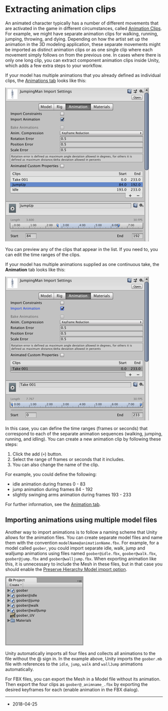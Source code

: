 # Extracting animation clips

An animated character typically has a number of different movements that are activated in the game in different circumstances, called [Animation Clips](class-AnimationClip). For example, we might have separate animation clips for walking, running, jumping, throwing, and dying. Depending on how the artist set up the animation in the 3D modeling application, these separate movements might be imported as distinct animation clips or as one single clip where each movement simply follows on from the previous one. In cases where there is only one long clip, you can extract component animation clips inside Unity, which adds a few extra steps to your workflow.

If your model has multiple animations that you already defined as individual clips, the [Animations tab](class-AnimationClip) looks like this:

![Model file with several animation clips defined](../uploads/Main/MecanimImportPreSplitAnimation.png) 

You can preview any of the clips that appear in the list. If you need to, you can edit the time ranges of the clips. 

If your model has multiple animations supplied as one continuous take, the __Animation__ tab looks like this:

![Model file with one long continous animation clip](../uploads/Main/MecanimImportAnimationNoSplit.png) 

In this case, you can define the time ranges (frames or seconds) that correspond to each of the separate animation sequences (walking, jumping, running, and idling). You can create a new animation clip by following these steps:

1. Click the add (`+`) button. 
2. Select the range of frames or seconds that it includes.
3. You can also change the name of the clip.

For example, you could define the following:

* idle animation during frames 0 - 83
* jump animation during frames 84 - 192
* slightly swinging arms animation during frames 193 - 233

For further information, see the [Animation tab](class-AnimationClip).


## Importing animations using multiple model files

Another way to import animations is to follow a naming scheme that Unity allows for the animation files. You can create separate model files and name them with the convention `modelName@animationName.fbx`. For example, for a model called `goober`, you could import separate idle, walk, jump and walljump animations using files named `goober@idle.fbx`, `goober@walk.fbx`, `goober@jump.fbx` and `goober@walljump.fbx`. When exporting animation like this, it is unnecessary to include the Mesh in these files, but in that case you should enable the [Preserve Hierarchy Model import option](FBXImporter-Model).

![An example of four animation files for an animated character](../uploads/Main/animation_at_naming.png) 

Unity automatically imports all four files and collects all animations to the file without the @ sign in. In the example above, Unity imports the `goober.mb` file with references to the `idle`, `jump`, `walk` and `wallJump` animations automatically.

For FBX files, you can export the Mesh in a Model file without its animation. Then export the four clips as `goober@_animname_.fbx` by exporting the desired keyframes for each (enable animation in the FBX dialog).

---

* <span class="page-edit"> 2018-04-25  <!-- include IncludeTextAmendPageSomeEdit --></span>
